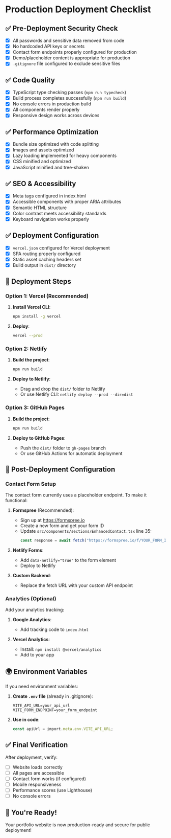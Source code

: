# Production Deployment Checklist

## ✅ Pre-Deployment Security Check

- [x] All passwords and sensitive data removed from code
- [x] No hardcoded API keys or secrets
- [x] Contact form endpoints properly configured for production
- [x] Demo/placeholder content is appropriate for production
- [x] `.gitignore` file configured to exclude sensitive files

## ✅ Code Quality

- [x] TypeScript type checking passes (`npm run typecheck`)
- [x] Build process completes successfully (`npm run build`)
- [x] No console errors in production build
- [x] All components render properly
- [x] Responsive design works across devices

## ✅ Performance Optimization

- [x] Bundle size optimized with code splitting
- [x] Images and assets optimized
- [x] Lazy loading implemented for heavy components
- [x] CSS minified and optimized
- [x] JavaScript minified and tree-shaken

## ✅ SEO & Accessibility

- [x] Meta tags configured in index.html
- [x] Accessible components with proper ARIA attributes
- [x] Semantic HTML structure
- [x] Color contrast meets accessibility standards
- [x] Keyboard navigation works properly

## ✅ Deployment Configuration

- [x] `vercel.json` configured for Vercel deployment
- [x] SPA routing properly configured
- [x] Static asset caching headers set
- [x] Build output in `dist/` directory

## 🚀 Deployment Steps

### Option 1: Vercel (Recommended)

1. **Install Vercel CLI**:

   ```bash
   npm install -g vercel
   ```

2. **Deploy**:
   ```bash
   vercel --prod
   ```

### Option 2: Netlify

1. **Build the project**:

   ```bash
   npm run build
   ```

2. **Deploy to Netlify**:
   - Drag and drop the `dist/` folder to Netlify
   - Or use Netlify CLI: `netlify deploy --prod --dir=dist`

### Option 3: GitHub Pages

1. **Build the project**:

   ```bash
   npm run build
   ```

2. **Deploy to GitHub Pages**:
   - Push the `dist/` folder to `gh-pages` branch
   - Or use GitHub Actions for automatic deployment

## 🔧 Post-Deployment Configuration

### Contact Form Setup

The contact form currently uses a placeholder endpoint. To make it functional:

1. **Formspree** (Recommended):
   - Sign up at https://formspree.io
   - Create a new form and get your form ID
   - Update `src/components/sections/EnhancedContact.tsx` line 35:
     ```typescript
     const response = await fetch("https://formspree.io/f/YOUR_FORM_ID", {
     ```

2. **Netlify Forms**:
   - Add `data-netlify="true"` to the form element
   - Deploy to Netlify

3. **Custom Backend**:
   - Replace the fetch URL with your custom API endpoint

### Analytics (Optional)

Add your analytics tracking:

1. **Google Analytics**:
   - Add tracking code to `index.html`

2. **Vercel Analytics**:
   - Install: `npm install @vercel/analytics`
   - Add to your app

## 🌍 Environment Variables

If you need environment variables:

1. **Create `.env` file** (already in .gitignore):

   ```
   VITE_API_URL=your_api_url
   VITE_FORM_ENDPOINT=your_form_endpoint
   ```

2. **Use in code**:
   ```typescript
   const apiUrl = import.meta.env.VITE_API_URL;
   ```

## ✅ Final Verification

After deployment, verify:

- [ ] Website loads correctly
- [ ] All pages are accessible
- [ ] Contact form works (if configured)
- [ ] Mobile responsiveness
- [ ] Performance scores (use Lighthouse)
- [ ] No console errors

## 🎉 You're Ready!

Your portfolio website is now production-ready and secure for public deployment!
